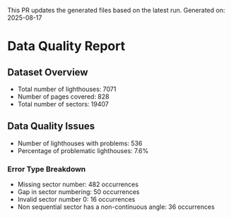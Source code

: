 This PR updates the generated files based on the latest run.
Generated on: 2025-08-17

# Data Quality Report

## Dataset Overview
- Total number of lighthouses: 7071
- Number of pages covered: 828
- Total number of sectors: 19407

## Data Quality Issues
- Number of lighthouses with problems: 536
- Percentage of problematic lighthouses: 7.6%

### Error Type Breakdown
- Missing sector number: 482 occurrences
- Gap in sector numbering: 50 occurrences
- Invalid sector number 0: 16 occurrences
- Non sequential sector has a non-continuous angle: 36 occurrences

